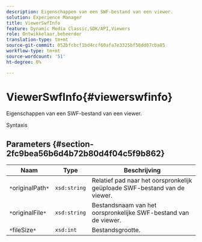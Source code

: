 ```yaml
---
description: Eigenschappen van een SWF-bestand van een viewer.
solution: Experience Manager
title: ViewerSwfInfo
feature: Dynamic Media Classic,SDK/API,Viewers
role: Ontwikkelaar,beheerder
translation-type: tm+mt
source-git-commit: 052bfcbcf1bd4ccf60afa7e3325bf58dd07cba85
workflow-type: tm+mt
source-wordcount: '51'
ht-degree: 0%

---
```



# ViewerSwfInfo{#viewerswfinfo}

Eigenschappen van een SWF-bestand van een viewer.

Syntaxis

## Parameters {#section-2fc9bea56b6d4b72b80d4f04c5f9b862}

| Naam | Type | Beschrijving |
|---|---|---|
| `*`originalPath`*` | `xsd:string` | Relatief pad naar het oorspronkelijk geüploade SWF-bestand van de viewer. |
| `*`originalFile`*` | `xsd:string` | Bestandsnaam van het oorspronkelijke SWF-bestand van de viewer. |
| `*`fileSize`*` | `xsd:int` | Bestandsgrootte. |

